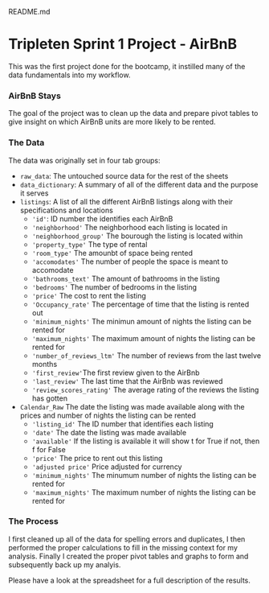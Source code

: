 README.md

# Tripleten Sprint 1 Project - AirBnB

This was the first project done for the bootcamp, it instilled many of the data fundamentals into my workflow.

### AirBnB Stays

The goal of the project was to clean up the data and prepare pivot tables to give insight on which AirBnB units are more likely to be rented.

### The Data

The data was originally set in four tab groups:

- `raw_data`: The untouched source data for the rest of the sheets
- `data_dictionary`: A summary of all of the different data and the purpose it serves
- `listings`: A list of all the different AirBnB listings along with their specifications and locations
    - `'id'`: ID number the identifies each AirBnB
    - `'neighborhood'` The neighborhood each listing is located in
    - `'neighborhood_group'` The bourough the listing is located within
    - `'property_type'` The type of rental
    - `'room_type'` The amounbt of space being rented
    - `'accomodates'` The number of people the space is meant to accomodate
    - `'bathrooms_text'` The amount of bathrooms in the listing
    - `'bedrooms'` The number of bedrooms in the listing
    - `'price'` The cost to rent the listing
    - `'Occupancy_rate'` The percentage of time that the listing is rented out
    - `'minimum_nights'` The minimun amount of nights the listing can be rented for
    - `'maximum_nights'` The maximum amount of nights the listing can be rented for
    - `'number_of_reviews_ltm'` The number of reviews from the last twelve months
    - `'first_review'`The first review given to the AirBnb
    - `'last_review'` The last time that the AirBnb was reviewed
    - `'review_scores_rating'` The average rating of the reviews the listing has gotten
- `Calendar_Raw` The date the listing was made available along with the prices and number of nights the listing can be rented
    - `'listing_id'` The ID number that identifies each listing
    - `'date'` The date the listing was made available
    - `'available'` If the listing is available it will show t for True if not, then f for False
    - `'price'` The price to rent out this listing
    - `'adjusted price'` Price adjusted for currency
    - `'minimum_nights'` The minumum number of nights the listing can be rented for
    - `'maximum_nights'` The maximum number of nights the listing can be rented for

### The Process

I first cleaned up all of the data for spelling errors and duplicates, I then performed the proper calculations to fill in the missing context for my analysis. Finally I created the proper pivot tables and graphs to form and subsequently back up my analyis.

Please have a look at the spreadsheet for a full description of the results.